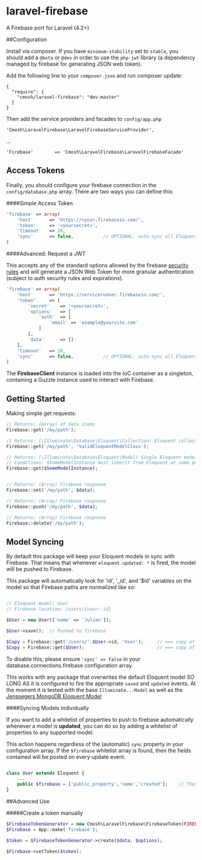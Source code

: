 laravel-firebase
================

A Firebase port for Laravel (4.2+)


##Configuration

Install via composer.  If you have `minimum-stability` set to `stable`, you should add a `@beta` or `@dev` in order to use the `php-jwt` library (a dependency managed by firebase for generating JSON web token).

Add the following line to your `composer.json` and run composer update:

	{
	  "require": {
	    "cmosh/laravel-firebase": "dev-master"
	  }
	}

Then add the service providers and facades to `config/app.php`

	'Cmosh\LaravelFirebase\LaravelFirebaseServiceProvider',

...

	'Firebase'		  => 'Cmosh\LaravelFirebase\LaravelFirebaseFacade'


Access Tokens
----

Finally, you should configure your firebase connection in the `config/database.php` array.  There are two ways you can define this:

####Simple Access Token

```php
'firebase' => array(
	'host'		=> 'https://<you>.firebaseio.com/',
	'token'		=> '<yoursecret>',
	'timeout'	=> 10,
	'sync'		=> false,			// OPTIONAL: auto-sync all Eloquent models with Firebase?
)
```

####Advanced: Request a JWT

This accepts any of the standard options allowed by the firebase [security rules](https://www.firebase.com/docs/security/security-rules.html) and will generate a JSON Web Token for more granular authentication (subject to auth security rules and expirations).

```php
'firebase' => array(
	'host'		=> 'https://servicerunner.firebaseio.com/',
	'token'		=> [
		'secret'	=> '<yoursecret>',
		'options'	=> [
			'auth'	=> [
				'email' => 'example@yoursite.com'
			]
		],
		'data'		=> []
	],
	'timeout'	=> 10,
	'sync'		=> false,			// OPTIONAL: auto-sync all Eloquent models with Firebase?
)
```


The **FirebaseClient** instance is loaded into the IoC container as a singleton, containing a Guzzle instance used to interact with Firebase.


Getting Started
----

Making simple get requests:

```php
// Returns: (Array) of data items
Firebase::get('/my/path');

// Returns: (\Illuminate\Database\Eloquent\Collection) Eloquent collection of Eloquent models
Firebase::get('/my/path', 'ValidEloquentModelClass');

// Returns: (\Illuminate\Database\Eloquent\Model) Single Eloquent model
// Conditions: $SomeModelInstance must inherit from Eloquent at some point, and have a (id, _id, or $id) property
Firebase::get($SomeModelInstance);


// Returns: (Array) Firebase response
Firebase::set('/my/path', $data);

// Returns: (Array) Firebase response
Firebase::push('/my/path', $data);

// Returns: (Array) Firebase response
Firebase::delete('/my/path');
```


Model Syncing
----

By default this package will keep your Eloquent models in sync with Firebase.  That means that whenever `eloquent.updated: *` is fired, the model will be pushed to Firebase.  

This package will automatically look for 'id', '_id', and '$id' variables on the model so that Firebase paths are normalized like so:

```php

// Eloquent model: User
// Firebase location: /users/{user::id}

$User = new User(['name' => 'Julian']);

$User->save();	// Pushed to firebase

$Copy = Firebase::get('/users/'.$User->id, 'User'); 	// === copy of $User
$Copy = Firebase::get($User);							// === copy of $User

```

To disable this, please ensure `'sync' => false` in your database.connections.firebase configuration array.

This works with any package that overwrites the default Eloquent model SO LONG AS it is configured to fire the appropriate `saved` and `updated` events.  At the moment it is tested with the base `Illuminate...Model` as well as the [Jenssegers MongoDB Eloquent Model](https://github.com/jenssegers/laravel-mongodb)

####Syncing Models Individually

If you want to add a whitelist of properties to push to firebase automatically whenever a model is **updated**, you can do so by adding a whitelist of properties to any supported model.

This action happens regardless of the (automatic) `sync` property in your configuration array.  If the `$firebase` whitelist array is found, then the fields contained will be posted on every update event.

```php

class User extends Eloquent {
	...
	public $firebase = ['public_property','name','created'];	// These properties are pushed to firebase every time the model is updated
}

```


##Advanced Use

#####Create a token manually

```php
$FirebaseTokenGenerator = new Cmosh\LaravelFirebase\FirebaseToken(FIREBASE_SECRET);
$Firebase = App::make('firebase');

$token = $FirebaseTokenGenerator->create($data, $options);

$Firebase->setToken($token);
```